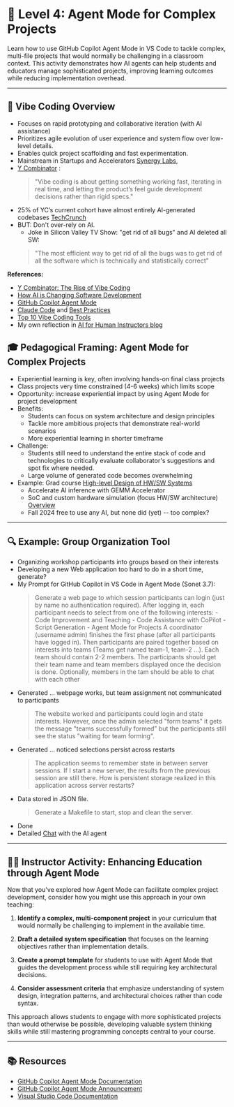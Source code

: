 # 🚀 Level 4: Agent Mode for Complex Projects

Learn how to use GitHub Copilot Agent Mode in VS Code to tackle complex, multi-file projects that would normally be challenging in a classroom context. This activity demonstrates how AI agents can help students and educators manage sophisticated projects, improving learning outcomes while reducing implementation overhead.

---
## 🧩 Vibe Coding Overview
   - Focuses on rapid prototyping and collaborative iteration (with AI assistance)
   - Prioritizes agile evolution of  user experience and system flow over low-level details.
   - Enables quick project scaffolding and fast experimentation.
   - Mainstream in Startups and Accelerators [Synergy Labs](https://www.synergylabs.co/blog/what-is-vibe-coding-your-2025-vibe-coding-guide), 
   - [Y Combinator](https://www.ycombinator.com/blog/the-rise-of-vibe-coding/) :  
      > "Vibe coding is about getting something working fast, iterating in real time, and letting the product’s feel guide development decisions rather than rigid specs."  
   - 25% of YC’s current cohort have almost entirely AI-generated codebases [TechCrunch](https://techcrunch.com/2025/03/06/a-quarter-of-startups-in-ycs-current-cohort-have-codebases-that-are-almost-entirely-ai-generated/)
   - BUT: Don't over-rely on AI.
      - Joke in Silicon Valley TV Show: "get rid of all bugs" and AI deleted all SW: 
      > "The most efficient way to get rid of all the bugs was to get rid of all the software which is technically and statistically correct"

   
   **References:**
   - [Y Combinator: The Rise of Vibe Coding](https://www.ycombinator.com/blog/the-rise-of-vibe-coding/)
   - [How AI is Changing Software Development](https://thenewstack.io/how-ai-is-changing-software-development/)
   - [GitHub Copilot Agent Mode](https://github.blog/news-insights/product-news/github-copilot-agent-mode-activated/)
   - [Claude Code](https://www.anthropic.com/index/claude-code) and [Best Practices](https://www.anthropic.com/engineering/claude-code-best-practices)
   - [Top 10 Vibe Coding Tools](https://dev.to/therealmrmumba/top-10-vibe-coding-tools-that-feel-like-magic-in-2025-1md)
   - My own reflection in [AI for Human Instructors blog](https://teams.microsoft.com/l/message/19:1e2758ec49174425841771cc691dacb6@thread.tacv2/1744383783456?tenantId=a8eec281-aaa3-4dae-ac9b-9a398b9215e7&groupId=b5f3c736-7e2d-4bef-9b54-650ae2086004&parentMessageId=1744383783456&teamName=COE%20Faculty&channelName=AI%20for%20Human%20Instructors&createdTime=1744383783456)


## 🎓 Pedagogical Framing: Agent Mode for Complex Projects

- Experiential learning is key, often involving hands-on final class projects
- Class projects very time constrained (4-6 weeks) which limits scope
- Opportunity: increase experiential impact by using Agent Mode for project development
- Benefits:
    - Students can focus on system architecture and design principles
    - Tackle more ambitious projects that demonstrate real-world scenarios
    - More experiential learning in shorter timeframe
- Challenge: 
   - Students still need to understand the entire stack of code and technologies to critically evaluate collaborator's suggestions and spot fix where needed.
   - Large volume of generated code becomes overwhelming
- Example: Grad course [High-level Design of HW/SW Systems](https://neu-ece-7368.github.io/)
   - Accelerate AI inference with GEMM Accelerator 
   - SoC and custom hardware simulation (focus HW/SW architecture) [Overview](https://neu-ece-7368.github.io/SystemCCosimulation.html)
   - Fall 2024 free to use any AI, but none did (yet) -- too complex?

---

## 🔍 Example: Group Organization Tool

- Organizing workshop participants into groups based on their interests
- Developing a new Web application too hard to do in a short time, generate?
- My Prompt for GitHub Copilot in VS Code in Agent Mode (Sonet 3.7):
  > Generate a web page to which session participants can login (just by name no authentication required). After logging in, each participant needs to select from one of the following interests:
      - Code Improvement and Teaching
      - Code Assistance with CoPilot
      - Script Generation
      - Agent Mode for Projects
    A coordinator (username admin) finishes the first phase (after all participants have logged in). Then participants are paired together based on interests into teams (Teams get named team-1, team-2 ...). Each team should contain 2-2 members. The participants should get their team name and team members displayed once the decision is done. Optionally, members in the tam should be able to chat with each other
- Generated ... webpage works, but team assignment not communicated to participants
  > The website worked and participants could login and state interests. However, once the admin selected "form teams" it gets the message "teams successfully formed" but the participants still see the status "waiting for team forming".
- Generated ... noticed selections persist across restarts 
  > The application seems to remember state in between server sessions. If I start a new server, the results from the previous session are still there. How is persistent storage realized in this application across server restarts?
- Data stored in JSON file. 
  > Generate a Makefile to start, stop and clean the server.
- Done 
- Detailed [Chat](Chat.md) with the AI agent

---

## 🧑‍🏫 Instructor Activity: Enhancing Education through Agent Mode

Now that you've explored how Agent Mode can facilitate complex project development, consider how you might use this approach in your own teaching:

1. **Identify a complex, multi-component project** in your curriculum that would normally be challenging to implement in the available time.

2. **Draft a detailed system specification** that focuses on the learning objectives rather than implementation details.

3. **Create a prompt template** for students to use with Agent Mode that guides the development process while still requiring key architectural decisions.

4. **Consider assessment criteria** that emphasize understanding of system design, integration patterns, and architectural choices rather than code syntax.

This approach allows students to engage with more sophisticated projects than would otherwise be possible, developing valuable system thinking skills while still mastering programming concepts central to your course.

---

## 📚 Resources

- [GitHub Copilot Agent Mode Documentation](https://docs.github.com/en/copilot/github-copilot-in-vscode/using-the-agent-view-in-github-copilot)
- [GitHub Copilot Agent Mode Announcement](https://github.blog/news-insights/product-news/github-copilot-agent-mode-activated/)
- [Visual Studio Code Documentation](https://code.visualstudio.com/docs)
